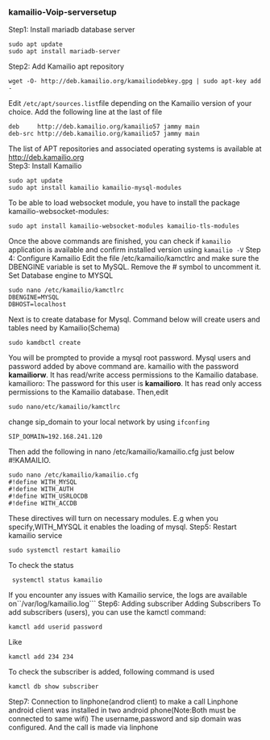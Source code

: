 ### kamailio-Voip-serversetup
Step1: Install mariadb database server
```
sudo apt update
sudo apt install mariadb-server
```
Step2: Add Kamailio apt repository
```
wget -O- http://deb.kamailio.org/kamailiodebkey.gpg | sudo apt-key add -
```
Edit ```/etc/apt/sources.list```file depending on the Kamailio version of your choice.
Add the following line at the last of file
```
deb     http://deb.kamailio.org/kamailio57 jammy main
deb-src http://deb.kamailio.org/kamailio57 jammy main
```
The list of APT repositories and associated operating systems is available at http://deb.kamailio.org  
Step3: Install Kamailio
```
sudo apt update
sudo apt install kamailio kamailio-mysql-modules
```
To be able to load websocket module, you have to install the package kamailio-websocket-modules:
```
sudo apt install kamailio-websocket-modules kamailio-tls-modules
```
Once the above commands are finished, you can check if ```kamailio``` application is available and confirm installed version using ```kamailio -V```
Step 4: Configure Kamailio 
Edit the file /etc/kamailio/kamctlrc and make sure the DBENGINE variable is set to MySQL. Remove the # symbol to uncomment it.
Set Database engine to MYSQL
```
sudo nano /etc/kamailio/kamctlrc
DBENGINE=MYSQL
DBHOST=localhost
```
Next is to create database for Mysql. Command below will create users and tables need by Kamailio(Schema)
```
sudo kamdbctl create
```
You will be prompted to provide a mysql root password. Mysql users and password added by above command are.
kamailio with the password **kamailiorw**. It has read/write access permissions to the Kamailio database.
kamailioro: The password for this user is **kamailioro**. It has read only access permissions to the Kamailio database.
Then,edit
```
sudo nano/etc/kamailio/kamctlrc
```
change sip_domain to your local network by using ```ifconfing```
```
SIP_DOMAIN=192.168.241.120
```
Then add the following in nano /etc/kamailio/kamailio.cfg just below #!KAMAILIO.
```
sudo nano /etc/kamailio/kamailio.cfg
#!define WITH_MYSQL
#!define WITH_AUTH
#!define WITH_USRLOCDB
#!define WITH_ACCDB
```
These directives will turn on necessary modules.  E.g when you specify,WITH_MYSQL it enables the loading of mysql.
Step5: Restart kamailio service
```
sudo systemctl restart kamailio
```
To check the status
```
 systemctl status kamailio
```
If you encounter any issues with Kamailio service, the logs are available on``/var/log/kamailio.log```
Step6: Adding subscriber
Adding Subscribers To add subscribers (users), you can use the kamctl command:
```
kamctl add userid password
```
Like
```
kamctl add 234 234
```
To check the subscriber is added, following command is used
```
kamctl db show subscriber
```
Step7: Connection to linphone(androd client) to make a call
Linphone android client was installed in two android phone(Note:Both must be connected to same wifi)
The username,password and sip domain was configured.
And the call is made via linphone



